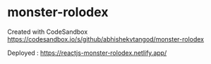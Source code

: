 # monster-rolodex
Created with CodeSandbox
https://codesandbox.io/s/github/abhishekvtangod/monster-rolodex

Deployed : https://reactjs-monster-rolodex.netlify.app/
